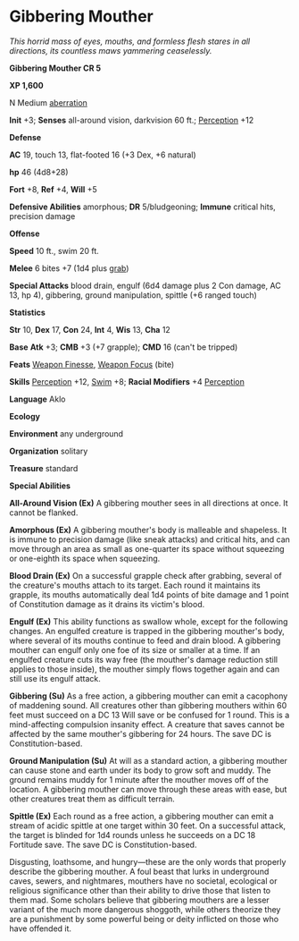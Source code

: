 # Gibbering Mouther

_This horrid mass of eyes, mouths, and formless flesh stares in all directions, its countless maws yammering ceaselessly._

**Gibbering Mouther CR 5**

**XP 1,600**

N Medium [aberration](creatureTypes#_aberration)

**Init** +3; **Senses** all-around vision, darkvision 60 ft.; [Perception](../skills/perception#_perception) +12

**Defense**

**AC** 19, touch 13, flat-footed 16 (+3 Dex, +6 natural)

**hp** 46 (4d8+28)

**Fort** +8, **Ref** +4, **Will** +5

**Defensive Abilities** amorphous; **DR** 5/bludgeoning; **Immune** critical hits, precision damage

**Offense**

**Speed** 10 ft., swim 20 ft.

**Melee** 6 bites +7 (1d4 plus [grab](universalMonsterRules#_grab))

**Special Attacks** blood drain, engulf (6d4 damage plus 2 Con damage, AC 13, hp 4), gibbering, ground manipulation, spittle (+6 ranged touch)

**Statistics**

**Str** 10, **Dex** 17, **Con** 24, **Int** 4, **Wis** 13, **Cha** 12

**Base**  **Atk** +3; **CMB** +3 (+7 grapple); **CMD** 16 (can't be tripped)

**Feats** [Weapon Finesse](../feats#_weapon-finesse), [Weapon Focus](../feats#_weapon-focus) (bite)

**Skills** [Perception](../skills/perception#_perception) +12, [Swim](../skills/swim#_swim) +8; **Racial Modifiers** +4 [Perception](../skills/perception#_perception)

**Language** Aklo

**Ecology**

**Environment** any underground

**Organization** solitary

**Treasure** standard

**Special Abilities**

**All-Around Vision (Ex)** A gibbering mouther sees in all directions at once. It cannot be flanked.

**Amorphous (Ex)** A gibbering mouther's body is malleable and shapeless. It is immune to precision damage (like sneak attacks) and critical hits, and can move through an area as small as one-quarter its space without squeezing or one-eighth its space when squeezing.

**Blood Drain (Ex)** On a successful grapple check after grabbing, several of the creature's mouths attach to its target. Each round it maintains its grapple, its mouths automatically deal 1d4 points of bite damage and 1 point of Constitution damage as it drains its victim's blood.

**Engulf (Ex)** This ability functions as swallow whole, except for the following changes. An engulfed creature is trapped in the gibbering mouther's body, where several of its mouths continue to feed and drain blood. A gibbering mouther can engulf only one foe of its size or smaller at a time. If an engulfed creature cuts its way free (the mouther's damage reduction still applies to those inside), the mouther simply flows together again and can still use its engulf attack.

**Gibbering (Su)** As a free action, a gibbering mouther can emit a cacophony of maddening sound. All creatures other than gibbering mouthers within 60 feet must succeed on a DC 13 Will save or be confused for 1 round. This is a mind-affecting compulsion insanity effect. A creature that saves cannot be affected by the same mouther's gibbering for 24 hours. The save DC is Constitution-based.

**Ground Manipulation (Su)** At will as a standard action, a gibbering mouther can cause stone and earth under its body to grow soft and muddy. The ground remains muddy for 1 minute after the mouther moves off of the location. A gibbering mouther can move through these areas with ease, but other creatures treat them as difficult terrain.

**Spittle (Ex)** Each round as a free action, a gibbering mouther can emit a stream of acidic spittle at one target within 30 feet. On a successful attack, the target is blinded for 1d4 rounds unless he succeeds on a DC 18 Fortitude save. The save DC is Constitution-based.

Disgusting, loathsome, and hungry—these are the only words that properly describe the gibbering mouther. A foul beast that lurks in underground caves, sewers, and nightmares, mouthers have no societal, ecological or religious significance other than their ability to drive those that listen to them mad. Some scholars believe that gibbering mouthers are a lesser variant of the much more dangerous shoggoth, while others theorize they are a punishment by some powerful being or deity inflicted on those who have offended it.

